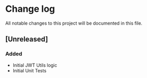 # Change log
All notable changes to this project will be documented in this file.

## [Unreleased]
### Added
- Initial JWT Utils logic
- Initial Unit Tests